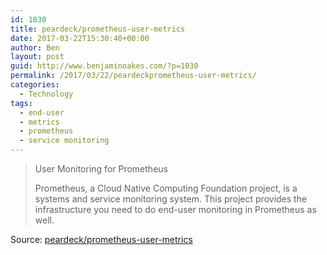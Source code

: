 ```yaml
---
id: 1030
title: peardeck/prometheus-user-metrics
date: 2017-03-22T15:30:40+00:00
author: Ben
layout: post
guid: http://www.benjaminoakes.com/?p=1030
permalink: /2017/03/22/peardeckprometheus-user-metrics/
categories:
  - Technology
tags:
  - end-user
  - metrics
  - prometheus
  - service monitoring
---
```

> User Monitoring for Prometheus
> 
> Prometheus, a Cloud Native Computing Foundation project, is a systems and service monitoring system. This project provides the infrastructure you need to do end-user monitoring in Prometheus as well.

Source: [peardeck/prometheus-user-metrics](https://github.com/peardeck/prometheus-user-metrics#try-it-locally)